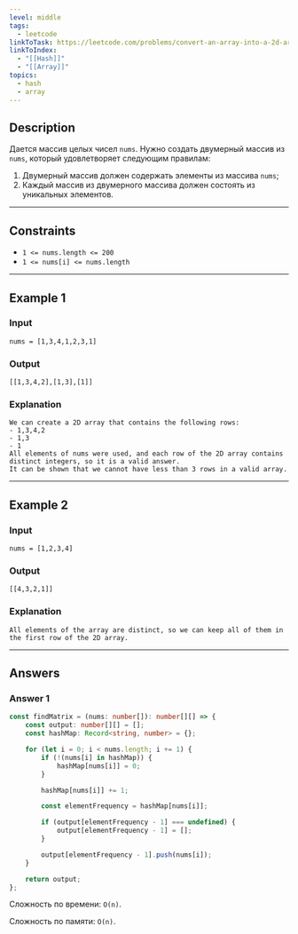 ```yaml
---
level: middle
tags:
  - leetcode
linkToTask: https://leetcode.com/problems/convert-an-array-into-a-2d-array-with-conditions/
linkToIndex:
  - "[[Hash]]"
  - "[[Array]]"
topics:
  - hash
  - array
---
```

## Description

Дается массив целых чисел `nums`. Нужно создать двумерный массив из `nums`, который удовлетворяет следующим правилам:
1. Двумерный массив должен содержать элементы из массива `nums`;
2. Каждый массив из двумерного массива должен состоять из уникальных элементов.

---
## Constraints

- `1 <= nums.length <= 200`
- `1 <= nums[i] <= nums.length`

---
## Example 1

### Input

```
nums = [1,3,4,1,2,3,1]
```
### Output

```
[[1,3,4,2],[1,3],[1]]
```
### Explanation

```
We can create a 2D array that contains the following rows:
- 1,3,4,2
- 1,3
- 1
All elements of nums were used, and each row of the 2D array contains distinct integers, so it is a valid answer.
It can be shown that we cannot have less than 3 rows in a valid array.
```

---
## Example 2

### Input

```
nums = [1,2,3,4]
```
### Output

```
[[4,3,2,1]]
```
### Explanation

```
All elements of the array are distinct, so we can keep all of them in the first row of the 2D array.
```

---
## Answers

### Answer 1

```typescript
const findMatrix = (nums: number[]): number[][] => {
	const output: number[][] = [];
	const hashMap: Record<string, number> = {};

	for (let i = 0; i < nums.length; i += 1) {
		if (!(nums[i] in hashMap)) {
			hashMap[nums[i]] = 0;
		}

		hashMap[nums[i]] += 1;

		const elementFrequency = hashMap[nums[i]];

		if (output[elementFrequency - 1] === undefined) {
			output[elementFrequency - 1] = [];
		}

		output[elementFrequency - 1].push(nums[i]);
	}

	return output;
};
```

Сложность по времени: `O(n)`.

Сложность по памяти: `O(n)`.